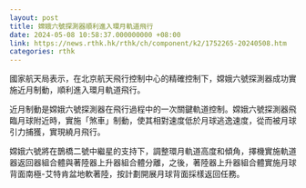 ```yaml
---
layout: post
title: 嫦娥六號探測器順利進入環月軌道飛行
date: 2024-05-08 10:58:37.000000000 +08:00
link: https://news.rthk.hk/rthk/ch/component/k2/1752265-20240508.htm
categories: rthk
---
```


國家航天局表示，在北京航天飛行控制中心的精確控制下，嫦娥六號探測器成功實施近月制動，順利進入環月軌道飛行。

近月制動是嫦娥六號探測器在飛行過程中的一次關鍵軌道控制。嫦娥六號探測器飛臨月球附近時，實施「煞車」制動，使其相對速度低於月球逃逸速度，從而被月球引力捕獲，實現繞月飛行。

嫦娥六號將在鵲橋二號中繼星的支持下，調整環月軌道高度和傾角，擇機實施軌道器返回器組合體與著陸器上升器組合體分離，之後，著陸器上升器組合體實施月球背面南極-艾特肯盆地軟著陸，按計劃開展月球背面採樣返回任務。
